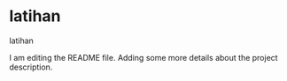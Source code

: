 # latihan
latihan

I am editing the README file. Adding some more details about the project description.
